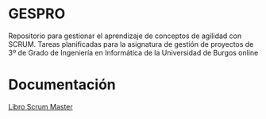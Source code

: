 # GESPRO
Repositorio para gestionar el aprendizaje de conceptos de agilidad con SCRUM.
Tareas planificadas para la asignatura de gestión de proyectos de 3º de Grado de Ingeniería en Informática de la Universidad de Burgos online

# Documentación 

[Libro Scrum Master](https://www.scrummanager.net/bok/index.php?title=Scrum_Manager_BoK)
